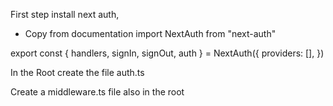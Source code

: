 First step install next auth, 

* Copy from documentation 
import NextAuth from "next-auth"
 
export const { handlers, signIn, signOut, auth } = NextAuth({
  providers: [],
})

In the Root create the file auth.ts

Create a middleware.ts file also in the root